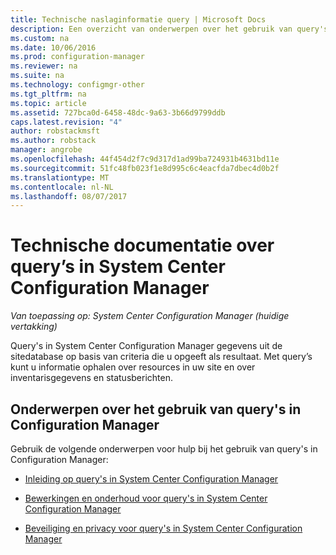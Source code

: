 ```yaml
---
title: Technische naslaginformatie query | Microsoft Docs
description: Een overzicht van onderwerpen over het gebruik van query's voor het ophalen van informatie over resources in uw site.
ms.custom: na
ms.date: 10/06/2016
ms.prod: configuration-manager
ms.reviewer: na
ms.suite: na
ms.technology: configmgr-other
ms.tgt_pltfrm: na
ms.topic: article
ms.assetid: 727bca0d-6458-48dc-9a63-3b66d9799ddb
caps.latest.revision: "4"
author: robstackmsft
ms.author: robstack
manager: angrobe
ms.openlocfilehash: 44f454d2f7c9d317d1ad99ba724931b4631bd11e
ms.sourcegitcommit: 51fc48fb023f1e8d995c6c4eacfda7dbec4d0b2f
ms.translationtype: MT
ms.contentlocale: nl-NL
ms.lasthandoff: 08/07/2017
---
```

# <a name="queries-technical-reference-for-system-center-configuration-manager"></a>Technische documentatie over query’s in System Center Configuration Manager

*Van toepassing op: System Center Configuration Manager (huidige vertakking)*

Query's in System Center Configuration Manager gegevens uit de sitedatabase op basis van criteria die u opgeeft als resultaat. Met query’s kunt u informatie ophalen over resources in uw site en over inventarisgegevens en statusberichten.  

## <a name="topics-about-using-queries-in-configuration-manager"></a>Onderwerpen over het gebruik van query's in Configuration Manager  
 Gebruik de volgende onderwerpen voor hulp bij het gebruik van query's in Configuration Manager:  

-   [Inleiding op query's in System Center Configuration Manager](../../../core/servers/manage/introduction-to-queries.md)  

-   [Bewerkingen en onderhoud voor query's in System Center Configuration Manager](../../../core/servers/manage/operations-and-maintenance-for-queries.md)  

-   [Beveiliging en privacy voor query's in System Center Configuration Manager](../../../core/servers/manage/security-and-privacy-for-queries.md)  
